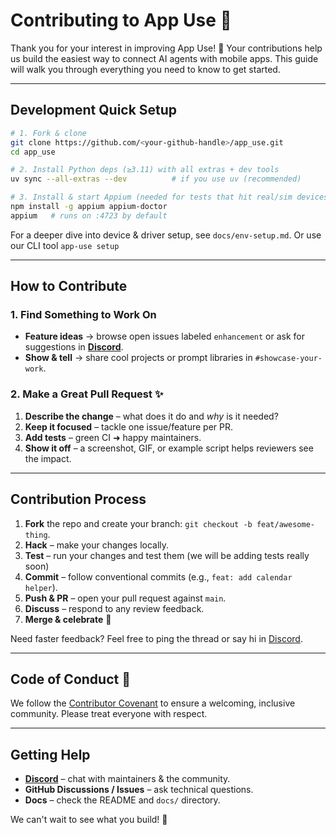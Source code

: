 # Contributing to **App Use** 🚀

Thank you for your interest in improving App Use! 🎉
Your contributions help us build the easiest way to connect AI agents with mobile apps.
This guide will walk you through everything you need to know to get started.

---

## Development Quick Setup

```bash
# 1. Fork & clone
git clone https://github.com/<your-github-handle>/app_use.git
cd app_use

# 2. Install Python deps (≥3.11) with all extras + dev tools
uv sync --all-extras --dev          # if you use uv (recommended)

# 3. Install & start Appium (needed for tests that hit real/sim devices)
npm install -g appium appium-doctor
appium   # runs on :4723 by default
```

For a deeper dive into device & driver setup, see `docs/env-setup.md`.
Or use our CLI tool `app-use setup`

---

## How to Contribute

### 1. Find Something to Work On

- **Feature ideas** → browse open issues labeled `enhancement` or ask for suggestions in **[Discord](https://discord.gg/V9mW8UJ6tx)**.
- **Show & tell** → share cool projects or prompt libraries in `#showcase-your-work`.

### 2. Make a Great Pull Request ✨

1. **Describe the change** – what does it do and *why* is it needed?
2. **Keep it focused** – tackle one issue/feature per PR.
3. **Add tests** – green CI ➜ happy maintainers.
4. **Show it off** – a screenshot, GIF, or example script helps reviewers see the impact.

---

## Contribution Process

1. **Fork** the repo and create your branch: `git checkout -b feat/awesome-thing`.
2. **Hack** – make your changes locally.
3. **Test** – run your changes and test them (we will be adding tests really soon)
4. **Commit** – follow conventional commits (e.g., `feat: add calendar helper`).
5. **Push & PR** – open your pull request against `main`.
6. **Discuss** – respond to any review feedback.
7. **Merge & celebrate** 🎊

Need faster feedback? Feel free to ping the thread or say hi in [Discord](https://discord.gg/V9mW8UJ6tx).

---

## Code of Conduct 🤝

We follow the [Contributor Covenant](https://www.contributor-covenant.org/version/2/1/code_of_conduct/) to ensure a welcoming, inclusive community. Please treat everyone with respect.

---

## Getting Help

- **[Discord](https://discord.gg/V9mW8UJ6tx)** – chat with maintainers & the community.
- **GitHub Discussions / Issues** – ask technical questions.
- **Docs** – check the README and `docs/` directory.

We can't wait to see what you build! 💜
